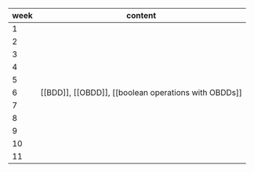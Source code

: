 | week | content |
| ---- | ------- |
| 1    |         |
| 2    |         |
| 3    |         |
| 4    |         |
| 5    |         |
| 6    | [[BDD]], [[OBDD]], [[boolean operations with OBDDs]]        |
| 7    |         |
| 8    |         |
| 9    |         |
| 10   |         |
| 11   |         |
